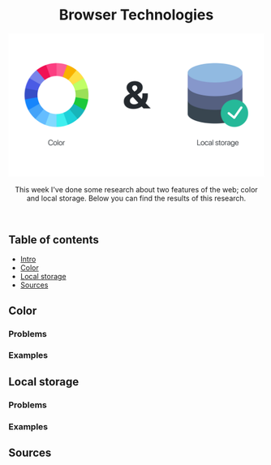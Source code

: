 <p align="center">
	<h1 align='center'>Browser Technologies</h1>
	<img src="./../public/src/img/header-image_research.png" width="920" />
</p>
<p align="center">
	This week I've done some research about two features of the web; color and local storage. Below you can find the results of this research.
</p>
<br>

## Table of contents

- [Intro](#intro)
- [Color](#color)
- [Local storage](#local-storage)
- [Sources](#sources)

## Color

### Problems

### Examples

## Local storage

### Problems

### Examples

## Sources
